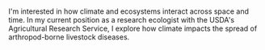 ### 
I'm interested in how climate and ecosystems interact across space and time. In my current position as a research ecologist with the USDA's Agricultural Research Service, I explore how climate impacts the spread of arthropod-borne livestock diseases. 



<!--
**AmyHudson/AmyHudson** is a ✨ _special_ ✨ repository because its `README.md` (this file) appears on your GitHub profile.

Here are some ideas to get you started:

- 🔭 I’m currently working on ...
- 🌱 I’m currently learning ...
- 👯 I’m looking to collaborate on ...
- 🤔 I’m looking for help with ...
- 💬 Ask me about 
- 📫 How to reach me: [email is best](amy.hudson@usda.gov)
- 😄 Pronouns: She/her
- ⚡ Fun fact: ...
-->
